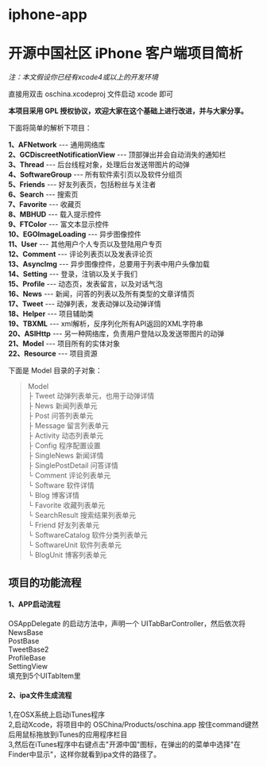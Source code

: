 iphone-app
==========

# **开源中国社区 iPhone 客户端项目简析** #

*注：本文假设你已经有xcode4或以上的开发环境*

直接用双击 oschina.xcodeproj 文件启动 xcode 即可

**本项目采用 GPL 授权协议，欢迎大家在这个基础上进行改进，并与大家分享。**

下面将简单的解析下项目：

**1、AFNetwork** --- 通用网络库<br/>
**2、GCDiscreetNotificationView** --- 顶部弹出并会自动消失的通知栏<br/>
**3、Thread** --- 后台线程对象，处理后台发送带图片的动弹<br/>
**4、SoftwareGroup** --- 所有软件索引页以及软件分组页<br/>
**5、Friends** --- 好友列表页，包括粉丝与关注者<br/>
**6、Search** --- 搜索页<br/>
**7、Favorite** --- 收藏页<br/>
**8、MBHUD** --- 载入提示控件<br/>
**9、FTColor** --- 富文本显示控件<br/>
**10、EGOImageLoading** --- 异步图像控件<br/>
**11、User** --- 其他用户个人专页以及登陆用户专页<br/>
**12、Comment** --- 评论列表页以及发表评论页<br/>
**13、AsyncImg** --- 异步图像控件，总要用于列表中用户头像加载<br/>
**14、Setting** --- 登录，注销以及关于我们<br/>
**15、Profile** --- 动态页，发表留言，以及对话气泡<br/>
**16、News** --- 新闻，问答的列表以及所有类型的文章详情页<br/>
**17、Tweet** --- 动弹列表，发表动弹以及动弹详情<br/>
**18、Helper** --- 项目辅助类<br/>
**19、TBXML** --- xml解析，反序列化所有API返回的XML字符串<br/>
**20、ASIHttp** --- 另一种网络库，负责用户登陆以及发送带图片的动弹<br/>
**21、Model** --- 项目所有的实体对象<br/>
**22、Resource** --- 项目资源<br/>

下面是 Model 目录的子对象：
> Model<br>
> ├ Tweet 动弹列表单元，也用于动弹详情<br>
> ├ News 新闻列表单元<br>
> ├ Post 问答列表单元<br>
> ├ Message 留言列表单元<br>
> ├ Activity 动态列表单元<br>
> ├ Config 程序配置设置<br>
> ├ SingleNews 新闻详情<br>
> ├ SinglePostDetail 问答详情<br>
> └ Comment 评论列表单元<br>
> └ Software 软件详情<br>
> └ Blog 博客详情<br>
> └ Favorite 收藏列表单元<br>
> └ SearchResult 搜索结果列表单元<br>
> └ Friend 好友列表单元<br>
> └ SoftwareCatalog 软件分类列表单元<br>
> └ SoftwareUnit 软件列表单元<br>
> └ BlogUnit 博客列表单元<br>


## **项目的功能流程** ##

#### 1、APP启动流程 ####

OSAppDelegate 的启动方法中，声明一个 UITabBarController，然后依次将<br/>
NewsBase<br/>
PostBase<br/>
TweetBase2<br/>
ProfileBase<br/>
SettingView<br/>
填充到5个UITabItem里


#### 2、ipa文件生成流程 ####

1,在OSX系统上启动iTunes程序<br/>
2,启动Xcode，将项目中的 OSChina/Products/oschina.app 按住command键然后用鼠标拖放到iTunes的应用程序栏目<br/>
3,然后在iTunes程序中右键点击"开源中国"图标，在弹出的的菜单中选择"在Finder中显示"，这样你就看到ipa文件的路径了。

